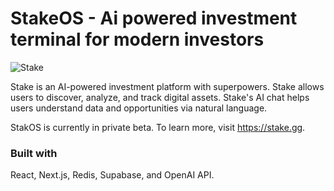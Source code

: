 # StakeOS - Ai powered investment terminal for modern investors

![Stake](../stake.png)

Stake is an AI-powered investment platform with superpowers. Stake allows users to discover, analyze, and track digital assets. Stake's AI chat helps users understand data and opportunities via natural language.

StakOS is currently in private beta. To learn more, visit https://stake.gg.

### Built with
React, Next.js, Redis, Supabase, and OpenAI API.